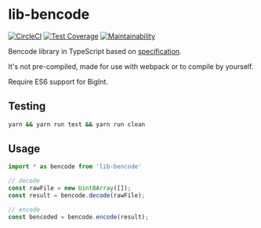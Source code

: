# lib-bencode

[![CircleCI](https://circleci.com/gh/lmcontact/lib-bencode.svg?style=svg)](https://circleci.com/gh/lmcontact/lib-bencode)
[![Test Coverage](https://api.codeclimate.com/v1/badges/8da79bb0c4b64da43ad4/test_coverage)](https://codeclimate.com/github/lmcontact/lib-bencode/test_coverage)
[![Maintainability](https://api.codeclimate.com/v1/badges/8da79bb0c4b64da43ad4/maintainability)](https://codeclimate.com/github/lmcontact/lib-bencode/maintainability)

Bencode library in TypeScript based on [specification](https://wiki.theory.org/index.php/BitTorrentSpecification#Bencoding).

It's not pre-compiled, made for use with webpack or to compile by yourself.

Require ES6 support for BigInt.

## Testing

```bash
yarn && yarn run test && yarn run clean
```
## Usage

```typescript
import * as bencode from 'lib-bencode'

// decode
const rawFile = new Uint8Array([]);
const result = bencode.decode(rawFile);

// encode
const bencoded = bencode.encode(result);
```
